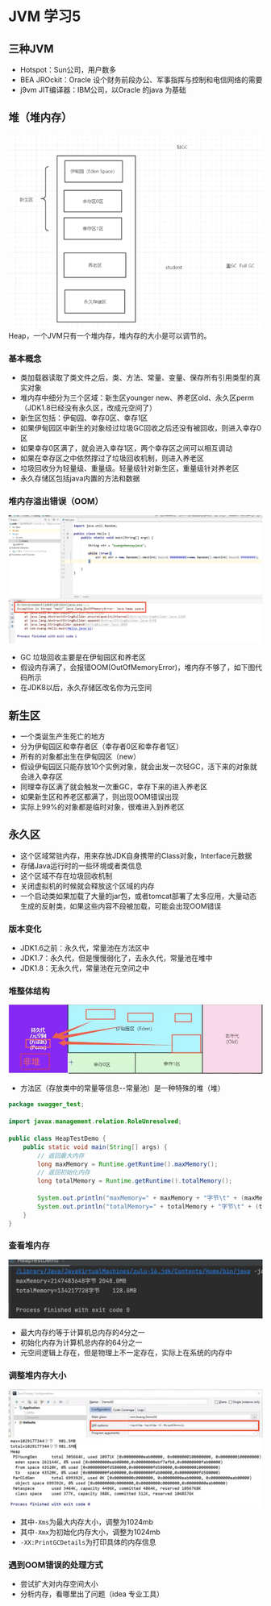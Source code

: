# JVM 学习5


## 三种JVM 
* Hotspot：Sun公司，用户数多
* BEA JROckit：Oracle 设个财务前段办公、军事指挥与控制和电信网络的需要
* j9vm JIT编译器：IBM公司，以Oracle 的java 为基础

## 堆（堆内存）
![](/image_JVM/pic10.png)
Heap，一个JVM只有一个堆内存，堆内存的大小是可以调节的。

### 基本概念
* 类加载器读取了类文件之后，类、方法、常量、变量、保存所有引用类型的真实对象
* 堆内存中细分为三个区域：新生区younger new、养老区old、永久区perm（JDK1.8已经没有永久区，改成元空间了）
* 新生区包括：伊甸园、幸存0区、幸存1区
* 如果伊甸园区中新生的对象经过垃圾GC回收之后还没有被回收，则进入幸存0区
* 如果幸存0区满了，就会进入幸存1区，两个幸存区之间可以相互调动
* 如果在幸存区之中依然撑过了垃圾回收机制，则进入养老区 
* 垃圾回收分为轻量级、重量级。轻量级针对新生区，重量级针对养老区
* 永久存储区包括java内置的方法和数据

### 堆内存溢出错误（OOM）
![](/image_JVM/pic11.png) 
* GC 垃圾回收主要是在伊甸园区和养老区
* 假设内存满了，会报错OOM(OutOfMemoryError)，堆内存不够了，如下图代码所示
* 在JDK8以后，永久存储区改名你为元空间 

## 新生区
* 一个类诞生产生死亡的地方
* 分为伊甸园区和幸存者区（幸存者0区和幸存者1区）
* 所有的对象都出生在伊甸园区（new）
* 假设伊甸园区只能存放10个实例对象，就会出发一次轻GC，活下来的对象就会进入幸存区
* 同理幸存区满了就会触发一次重GC，幸存下来的进入养老区
* 如果新生区和养老区都满了，则出现OOM错误出现 
* 实际上99%的对象都是临时对象，很难进入到养老区

## 永久区
* 这个区域常驻内存，用来存放JDK自身携带的Class对象，Interface元数据
* 存储Java运行时的一些环境或者类信息
* 这个区域不存在垃圾回收机制
* 关闭虚拟机的时候就会释放这个区域的内存
* 一个启动类如果加载了大量的jar包，或者tomcat部署了太多应用，大量动态生成的反射类，如果这些内容不段被加载，可能会出现OOM错误

### 版本变化
* JDK1.6之前：永久代，常量池在方法区中
* JDK1.7：永久代，但是慢慢弱化了，去永久代，常量池在堆中
* JDK1.8：无永久代，常量池在元空间之中

### 堆整体结构
![](/image_JVM/pic12.png) 
* 方法区（存放类中的常量等信息--常量池）是一种特殊的堆（堆）
```java
package swagger_test;

import javax.management.relation.RoleUnresolved;

public class HeapTestDemo {
    public static void main(String[] args) {
        // 返回最大内存
        long maxMemory = Runtime.getRuntime().maxMemory();
        // 返回初始化内存
        long totalMemory = Runtime.getRuntime().totalMemory();

        System.out.println("maxMemory=" + maxMemory + "字节\t" + (maxMemory/(double)1024/1024) + "MB");
        System.out.println("totalMemory=" + totalMemory + "字节\t" + (totalMemory/(double)1024/1024) + "MB");
    }
}
```

### 查看堆内存
![](/image_JVM/pic13.png)
* 最大内存约等于计算机总内存的4分之一
* 初始化内存为计算机总内存的64分之一
* 元空间逻辑上存在，但是物理上不一定存在，实际上在系统的内存中

### 调整堆内存大小
![](/image_JVM/pic15.png)
![](/image_JVM/pic16.png)
* 其中`-Xms`为最大内存大小，调整为1024mb
* 其中`-Xmx`为初始化内存大小，调整为1024mb
* `-XX:PrintGCDetails`为打印具体的内存信息

### 遇到OOM错误的处理方式
* 尝试扩大对内存空间大小
* 分析内存，看哪里出了问题（idea 专业工具）
